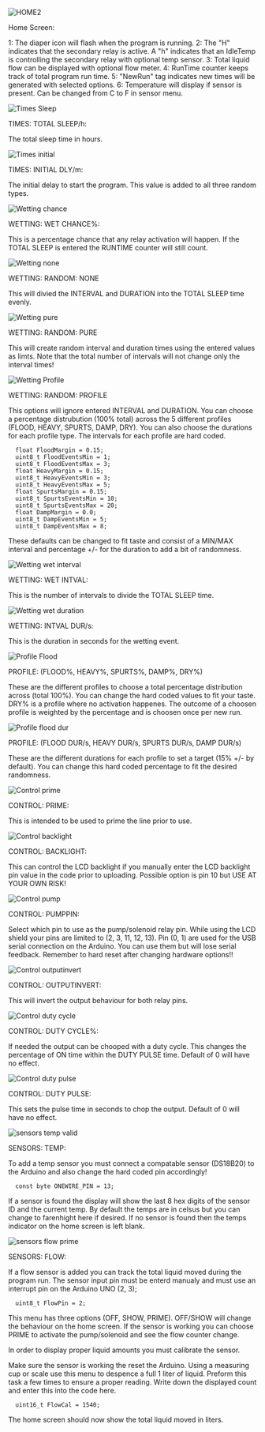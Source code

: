 ![HOME2](https://user-images.githubusercontent.com/83486730/119241300-495f9500-bb0a-11eb-8698-b69c5e57e39d.jpg)


Home Screen:

   1: The diaper icon will flash when the program is running.
   2: The "H" indicates that the secondary relay is active. A "h" indicates that an IdleTemp is controlling the secondary relay with optional temp sensor.
   3: Total liquid flow can be displayed with optional flow meter.
   4: RunTime counter keeps track of total program run time. 
   5: "NewRun" tag indicates new times will be generated with selected options.
   6: Temperature will display if sensor is present. Can be changed from C to F in sensor menu.



![Times Sleep](https://user-images.githubusercontent.com/83486730/119258661-80bc5900-bb7f-11eb-9de2-0435f479f17b.jpg)

TIMES: TOTAL SLEEP/h:

   The total sleep time in hours.

![Times initial](https://user-images.githubusercontent.com/83486730/119258828-3687a780-bb80-11eb-927a-79d42fdeac72.jpg)

TIMES: INITIAL DLY/m:

   The initial delay to start the program. This value is added to all three random types.
    
![Wetting chance](https://user-images.githubusercontent.com/83486730/119258892-88303200-bb80-11eb-97c7-c8c3053761f6.jpg)

WETTING: WET CHANCE%:

   This is a percentage chance that any relay activation will happen. If the TOTAL SLEEP is entered the RUNTIME counter will still count.
    
![Wetting none](https://user-images.githubusercontent.com/83486730/119258976-dc3b1680-bb80-11eb-9231-c16c7d6c9ff7.jpg)

WETTING: RANDOM: NONE

   This will divied the INTERVAL and DURATION into the TOTAL SLEEP time evenly.
    
![Wetting pure](https://user-images.githubusercontent.com/83486730/119259031-291eed00-bb81-11eb-9d02-79d085678ba2.jpg)

WETTING: RANDOM: PURE
    
   This will create random interval and duration times using the entered values as limts. Note that the total number of intervals will not change only the interval times! 
   
![Wetting Profile](https://user-images.githubusercontent.com/83486730/119259257-37213d80-bb82-11eb-9dd2-9e701fad24d9.jpg)

WETTING: RANDOM: PROFILE

   This options will ignore entered INTERVAL and DURATION. You can choose a percentage distrubution (100% total) across the 5 different profiles (FLOOD, HEAVY, SPURTS, DAMP, DRY). You can also choose the durations for each profile type. The intervals for each profile are hard coded. 
   
      float FloodMargin = 0.15;
      uint8_t FloodEventsMin = 1;
      uint8_t FloodEventsMax = 3;
      float HeavyMargin = 0.15;
      uint8_t HeavyEventsMin = 3;
      uint8_t HeavyEventsMax = 5;
      float SpurtsMargin = 0.15;
      uint8_t SpurtsEventsMin = 10;
      uint8_t SpurtsEventsMax = 20;
      float DampMargin = 0.0;
      uint8_t DampEventsMin = 5;
      uint8_t DampEventsMax = 8;
   
   These defaults can be changed to fit taste and consist of a MIN/MAX interval and percentage +/- for the duration to add a bit of randomness.
 
![Wetting wet interval](https://user-images.githubusercontent.com/83486730/119259319-8d8e7c00-bb82-11eb-92c5-c7a72f9172a6.jpg)

WETTING: WET INTVAL:

This is the number of intervals to divide the TOTAL SLEEP time.

![Wetting wet duration](https://user-images.githubusercontent.com/83486730/119259347-b4e54900-bb82-11eb-941f-059c9d01eaf3.jpg)

WETTING: INTVAL DUR/s:

This is the duration in seconds for the wetting event. 

![Profile Flood](https://user-images.githubusercontent.com/83486730/119259492-6f754b80-bb83-11eb-93e6-6089e5007c7d.jpg)

PROFILE: (FLOOD%, HEAVY%, SPURTS%, DAMP%, DRY%)

These are the different profiles to choose a total percentage distribution across (total 100%). You can change the hard coded values to fit your taste. DRY% is a profile where no activation happenes. The outcome of a choosen profile is weighted by the percentage and is choosen once per new run.

![Profile flood dur](https://user-images.githubusercontent.com/83486730/119259623-ed395700-bb83-11eb-9385-d0c5c9a41f0f.jpg)

PROFILE: (FLOOD DUR/s, HEAVY DUR/s, SPURTS DUR/s, DAMP DUR/s)

These are the different durations for each profile to set a target (15% +/- by default). You can change this hard coded percentage to fit the desired randomness.

![Control prime](https://user-images.githubusercontent.com/83486730/119259672-2671c700-bb84-11eb-9c5c-0a323429638a.jpg)

CONTROL: PRIME:

This is intended to be used to prime the line prior to use.

![Control backlight](https://user-images.githubusercontent.com/83486730/119259730-6cc72600-bb84-11eb-8494-f2e831763b6c.jpg)

CONTROL: BACKLIGHT:

This can control the LCD backlight if you manually enter the LCD backlight pin value in the code prior to uploading. Possible option is pin 10 but USE AT YOUR OWN RISK!

![Control pump](https://user-images.githubusercontent.com/83486730/119259798-d47d7100-bb84-11eb-8a98-02fb85263ffa.jpg)

CONTROL: PUMPPIN:

Select which pin to use as the pump/solenoid relay pin. While using the LCD shield your pins are limited to (2, 3, 11, 12, 13). Pin (0, 1) are used for the USB serial connection on the Arduino. You can use them but will lose serial feedback. Remember to hard reset after changing hardware options!!

![Control outputinvert](https://user-images.githubusercontent.com/83486730/119259852-068ed300-bb85-11eb-8dcb-2ebd629206c1.jpg)

CONTROL: OUTPUTINVERT:

This will invert the output behaviour for both relay pins.

![Control duty cycle](https://user-images.githubusercontent.com/83486730/119259938-62595c00-bb85-11eb-99e8-7a3976b32e23.jpg)

CONTROL: DUTY CYCLE%:

If needed the output can be chooped with a duty cycle. This changes the percentage of ON time within the DUTY PULSE time. Default of 0 will have no effect.

![Control duty pulse](https://user-images.githubusercontent.com/83486730/119259970-8ddc4680-bb85-11eb-8c75-02aa3f3cb9d7.jpg)

CONTROL: DUTY PULSE:

This sets the pulse time in seconds to chop the output. Default of 0 will have no effect.

![sensors temp valid](https://user-images.githubusercontent.com/83486730/119260087-0f33d900-bb86-11eb-9b46-bbf62f05e41c.jpg)

SENSORS: TEMP:

To add a temp sensor you must connect a compatable sensor (DS18B20) to the Arduino and also change the hard coded pin accordingly!

      const byte ONEWIRE_PIN = 13;
      
If a sensor is found the display will show the last 8 hex digits of the sensor ID and the current temp. By default the temps are in celsus but you can change to farenhight here if desired. If no sensor is found then the temps indicator on the home screen is left blank.

![sensors flow prime](https://user-images.githubusercontent.com/83486730/119260503-ead8fc00-bb87-11eb-8389-1385d99381d8.jpg)

SENSORS: FLOW:

If a flow sensor is added you can track the total liquid moved during the program run. The sensor input pin must be enterd manualy and must use an interrupt pin on the Arduino UNO (2, 3);

      uint8_t FlowPin = 2;
This menu has three options (OFF, SHOW, PRIME). OFF/SHOW will change the behaviour on the home screen. If the sensor is working you can choose PRIME to activate the pump/solenoid and see the flow counter change.

In order to display proper liquid amounts you must calibrate the sensor.

Make sure the sensor is working the reset the Arduino. Using a measuring cup or scale use this menu to despence a full 1 liter of liquid. Preform this task a few times to ensure a proper reading. Write down the displayed count and enter this into the code here.

      uint16_t FlowCal = 1540;
      
The home screen should now show the total liquid moved in liters.
